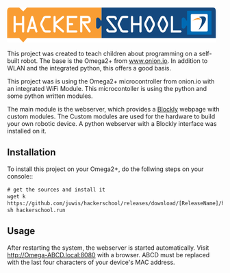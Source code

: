 ![Hacker School](webserver/www/images/Logo.svg)

This project was created to teach children about programming on a self-built robot.
The base is the Omega2+ from www.onion.io. In addition to WLAN and the integrated python, this offers a good basis.


This project was is using the Omega2+ microcontroller from onion.io with an integrated WiFi Module. This microcontoller is using the python and some python written modules.

The main module is the webserver, which provides a [Blockly](https://developers.google.com/blockly/) webpage with custom modules. The Custom modules are used for the hardware to build your own robotic device. A python webserver with a Blockly interface was installed on it.

## Installation
To install this project on your Omega2+, do the follwing steps on your console::

    # get the sources and install it
    wget k https://github.com/juwis/hackerschool/releases/download/[ReleaseName]/hackerschool.run
    sh hackerschool.run

## Usage
After restarting the system, the webserver is started automatically. Visit http://Omega-ABCD.local:8080 with a browser. ABCD must be replaced with the last four characters of your device's MAC address.
